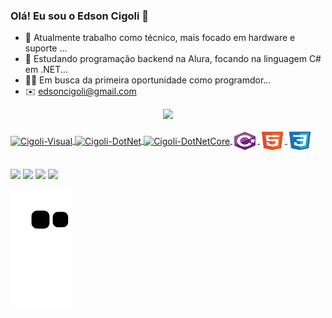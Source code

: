 ### Olá! Eu sou o Edson Cigoli 👋


- 🔭 Atualmente trabalho como técnico, mais focado em hardware e suporte  ...
- 🌱 Estudando programação backend na Alura, focando na linguagem C# em .NET...
- 🧑‍💼 Em busca da primeira oportunidade como programdor...
- ✉️ edsoncigoli@gmail.com

<div align="center">
  <a href="https://github.com/cigoli">
  <img height="180em" src="https://github-readme-stats.vercel.app/api?username=cigoli&show_icons=true&theme=dark&include_all_commits=true&count_private=true"/>
  </div>
<div style="display: inline_block"><br>
  <img align="center" alt="Cigoli-Visual" height="30" width="40" src="https://cdn.jsdelivr.net/gh/devicons/devicon/icons/visualstudio/visualstudio-plain.svg"/>
  <img align="center" alt="Cigoli-DotNet" height="30" width="40" src="https://cdn.jsdelivr.net/gh/devicons/devicon/icons/dot-net/dot-net-original-wordmark.svg"/>
  <img align="center" alt="Cigoli-DotNetCore" height="30" width="40" src="https://cdn.jsdelivr.net/gh/devicons/devicon/icons/dotnetcore/dotnetcore-original.svg"/>
  <img align="center" alt="Cigoli-Csharp" height="30" width="40" src="https://raw.githubusercontent.com/devicons/devicon/master/icons/csharp/csharp-original.svg">
  <img align="center" alt="Cigoli-HTML" height="30" width="40" src="https://raw.githubusercontent.com/devicons/devicon/master/icons/html5/html5-original.svg">
  <img align="center" alt="Cigoli-CSS" height="30" width="40" src="https://raw.githubusercontent.com/devicons/devicon/master/icons/css3/css3-original.svg">
  </div>
  
  ##
  
  <div> 
   <a href="https://instagram.com/artaniels" target="_blank"><img src="https://img.shields.io/badge/-Instagram-%23E4405F?style=for-the-badge&logo=instagram&logoColor=white" target="_blank"></a>
 	<a href="https://www.twitch.tv/artaniels" target="_blank"><img src="https://img.shields.io/badge/Twitch-9146FF?style=for-the-badge&logo=twitch&logoColor=white" target="_blank"></a>
   <a href = "mailto:edsoncigoli@gmail.com"><img src="https://img.shields.io/badge/-Gmail-%23333?style=for-the-badge&logo=gmail&logoColor=white" target="_blank"></a>
  <a href="https://https://https://www.linkedin.com/in/edson-cigoli-junior-061005171" target="_blank"><img src="https://img.shields.io/badge/-LinkedIn-%230077B5?style=for-the-badge&logo=linkedin&logoColor=white" target="_blank"></a> 
 
  ![Snake animation](https://github.com/rafaballerini/rafaballerini/blob/output/github-contribution-grid-snake.svg)
 
</div>
